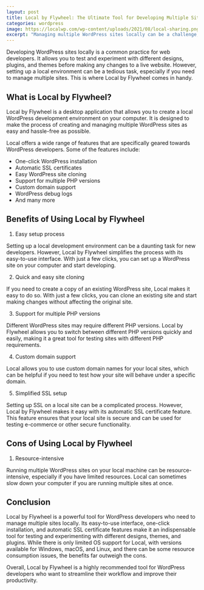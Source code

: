 ```yaml
---
layout: post
title: Local by Flywheel: The Ultimate Tool for Developing Multiple Sites Locally
categories: wordpress
image: https://localwp.com/wp-content/uploads/2021/08/local-sharing.png
excerpt: "Managing multiple WordPress sites locally can be a challenge, but Local by Flywheel makes it easy. In this post, we'll explore the benefits of this powerful desktop application for WordPress developers."
---
```


Developing WordPress sites locally is a common practice for web developers. It allows you to test and experiment with different designs, plugins, and themes before making any changes to a live website. However, setting up a local environment can be a tedious task, especially if you need to manage multiple sites. This is where Local by Flywheel comes in handy.

## What is Local by Flywheel?

Local by Flywheel is a desktop application that allows you to create a local WordPress development environment on your computer. It is designed to make the process of creating and managing multiple WordPress sites as easy and hassle-free as possible.

Local offers a wide range of features that are specifically geared towards WordPress developers. Some of the features include:

- One-click WordPress installation
- Automatic SSL certificates
- Easy WordPress site cloning
- Support for multiple PHP versions
- Custom domain support
- WordPress debug logs
- And many more

## Benefits of Using Local by Flywheel

1. Easy setup process

Setting up a local development environment can be a daunting task for new developers. However, Local by Flywheel simplifies the process with its easy-to-use interface. With just a few clicks, you can set up a WordPress site on your computer and start developing.

2. Quick and easy site cloning

If you need to create a copy of an existing WordPress site, Local makes it easy to do so. With just a few clicks, you can clone an existing site and start making changes without affecting the original site.

3. Support for multiple PHP versions

Different WordPress sites may require different PHP versions. Local by Flywheel allows you to switch between different PHP versions quickly and easily, making it a great tool for testing sites with different PHP requirements.

4. Custom domain support

Local allows you to use custom domain names for your local sites, which can be helpful if you need to test how your site will behave under a specific domain.

5. Simplified SSL setup

Setting up SSL on a local site can be a complicated process. However, Local by Flywheel makes it easy with its automatic SSL certificate feature. This feature ensures that your local site is secure and can be used for testing e-commerce or other secure functionality.

## Cons of Using Local by Flywheel

1. Resource-intensive

Running multiple WordPress sites on your local machine can be resource-intensive, especially if you have limited resources. Local can sometimes slow down your computer if you are running multiple sites at once.

## Conclusion

Local by Flywheel is a powerful tool for WordPress developers who need to manage multiple sites locally. Its easy-to-use interface, one-click installation, and automatic SSL certificate features make it an indispensable tool for testing and experimenting with different designs, themes, and plugins. While there is only limited OS support for Local, with versions available for Windows, macOS, and Linux, and there can be some resource consumption issues, the benefits far outweigh the cons.

Overall, Local by Flywheel is a highly recommended tool for WordPress developers who want to streamline their workflow and improve their productivity.
